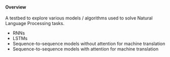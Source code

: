 #### Overview
A testbed to explore various models / algorithms used to solve Natural Language Processing tasks.

* RNNs
* LSTMs
* Sequence-to-sequence models without attention for machine translation
* Sequence-to-sequence models with attention for machine translation
